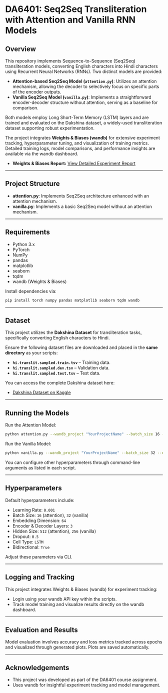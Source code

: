 # DA6401: Seq2Seq Transliteration with Attention and Vanilla RNN Models

## Overview

This repository implements Sequence-to-Sequence (Seq2Seq) transliteration models, converting English characters into Hindi characters using Recurrent Neural Networks (RNNs). Two distinct models are provided:

- **Attention-based Seq2Seq Model (`attention.py`)**: Utilizes an attention mechanism, allowing the decoder to selectively focus on specific parts of the encoder outputs.
- **Vanilla Seq2Seq Model (`vanilla.py`)**: Implements a straightforward encoder-decoder structure without attention, serving as a baseline for comparison.

Both models employ Long Short-Term Memory (LSTM) layers and are trained and evaluated on the Dakshina dataset, a widely-used transliteration dataset supporting robust experimentation.

The project integrates **Weights & Biases (wandb)** for extensive experiment tracking, hyperparameter tuning, and visualization of training metrics. Detailed training logs, model comparisons, and performance insights are available via the wandb dashboard.

- **Weights & Biases Report:** [View Detailed Experiment Report](https://wandb.ai/cs24m021-iit-madras/DA6401_A3/reports/Assignment-3--VmlldzoxMjg0MzgwNg?accessToken=lhh5nl2o7rdbjftu9gw8l4wl3pwvdv9hz3ce6s42wz4z6w5h8uuvlfa4a0hdgces)


---

## Project Structure

* **attention.py**: Implements Seq2Seq architecture enhanced with an attention mechanism.
* **vanilla.py**: Implements a basic Seq2Seq model without an attention mechanism.

---

## Requirements

* Python 3.x
* PyTorch
* NumPy
* pandas
* matplotlib
* seaborn
* tqdm
* wandb (Weights & Biases)

Install dependencies via:

```bash
pip install torch numpy pandas matplotlib seaborn tqdm wandb
```

---

## Dataset

This project utilizes the **Dakshina Dataset** for transliteration tasks, specifically converting English characters to Hindi.

Ensure the following dataset files are downloaded and placed in the **same directory** as your scripts:

- **`hi.translit.sampled.train.tsv`** – Training data.
- **`hi.translit.sampled.dev.tsv`** – Validation data.
- **`hi.translit.sampled.test.tsv`** – Test data.

You can access the complete Dakshina dataset here:
- [Dakshina Dataset on Kaggle](https://github.com/google-research-datasets/dakshina$0)

---

## Running the Models

Run the Attention Model:

```bash
python attention.py --wandb_project "YourProjectName" --batch_size 16 --emb_dim 64 --num_enc_layers 3 --num_dec_layers 3 --hidden_size 512
```

Run the Vanilla Model:

```bash
python vanilla.py --wandb_project "YourProjectName" --batch_size 32 --emb_dim 64 --num_enc_layers 3 --num_dec_layers 3 --hidden_size 256
```

You can configure other hyperparameters through command-line arguments as listed in each script.

---

## Hyperparameters

Default hyperparameters include:

* Learning Rate: `0.001`
* Batch Size: `16` (attention), `32` (vanilla)
* Embedding Dimension: `64`
* Encoder & Decoder Layers: `3`
* Hidden Size: `512` (attention), `256` (vanilla)
* Dropout: `0.5`
* Cell Type: `LSTM`
* Bidirectional: `True`

Adjust these parameters via CLI.

---

## Logging and Tracking

This project integrates Weights & Biases (wandb) for experiment tracking:

* Login using your wandb API key within the scripts.
* Track model training and visualize results directly on the wandb dashboard.

---

## Evaluation and Results

Model evaluation involves accuracy and loss metrics tracked across epochs and visualized through generated plots. Plots are saved automatically.

---

## Acknowledgements

* This project was developed as part of the DA6401 course assignment.
* Uses wandb for insightful experiment tracking and model management.


